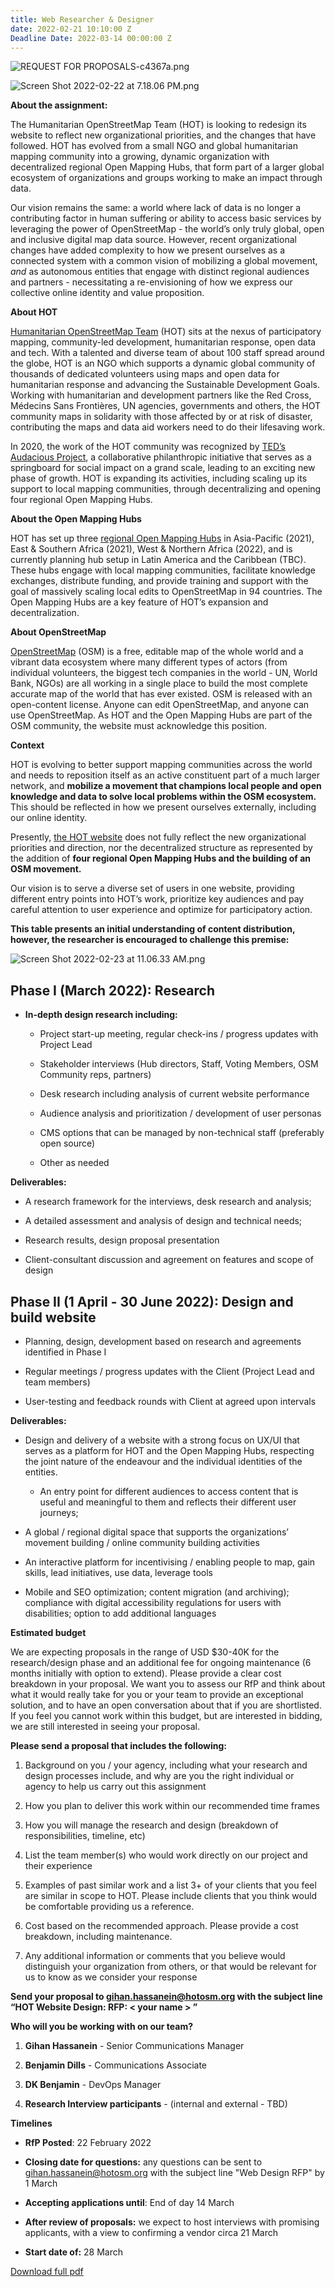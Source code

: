 ```yaml
---
title: Web Researcher & Designer
date: 2022-02-21 10:10:00 Z
Deadline Date: 2022-03-14 00:00:00 Z
---
```


![REQUEST FOR PROPOSALS-c4367a.png](/uploads/REQUEST%20FOR%20PROPOSALS-c4367a.png)

![Screen Shot 2022-02-22 at 7.18.06 PM.png](/uploads/Screen%20Shot%202022-02-22%20at%207.18.06%20PM.png)

**About the assignment:**

The Humanitarian OpenStreetMap Team (HOT) is looking to redesign its website to reflect new organizational priorities, and the changes that have followed. HOT has evolved from a small NGO and global humanitarian mapping community into a growing, dynamic organization with decentralized regional Open Mapping Hubs, that form part of a larger global ecosystem of organizations and groups working to make an impact through data.

Our vision remains the same: a world where lack of data is no longer a contributing factor in human suffering or ability to access basic services by leveraging the power of OpenStreetMap - the world’s only truly global, open and inclusive digital map data source. However, recent organizational changes have added complexity to how we present ourselves as a connected system with a common vision of mobilizing a global movement, *and* as autonomous entities that engage with distinct regional audiences and partners - necessitating a re-envisioning of how we express our collective online identity and value proposition.

**About HOT**

[Humanitarian OpenStreetMap Team](https://www.hotosm.org/) (HOT) sits at the nexus of participatory mapping, community-led development, humanitarian response, open data and tech. With a talented and diverse team of about 100 staff spread around the globe, HOT is an NGO which supports a dynamic global community of thousands of dedicated volunteers using maps and open data for humanitarian response and advancing the Sustainable Development Goals. Working with humanitarian and development partners like the Red Cross, Médecins Sans Frontières, UN agencies, governments and others, the HOT community maps in solidarity with those affected by or at risk of disaster, contributing the maps and data aid workers need to do their lifesaving work.

In 2020, the work of the HOT community was recognized by [TED’s Audacious Project](https://www.ted.com/talks/rebecca_firth_can_we_call_it_a_world_map_if_it_s_missing_a_billion_people), a collaborative philanthropic initiative that serves as a springboard for social impact on a grand scale, leading to an exciting new phase of growth. HOT is expanding its activities, including scaling up its support to local mapping communities, through decentralizing and opening four regional Open Mapping Hubs.

**About the Open Mapping Hubs**

HOT has set up three [regional Open Mapping Hubs](https://www.hotosm.org/hubs/) in Asia-Pacific (2021), East & Southern Africa (2021), West & Northern Africa (2022), and is currently planning hub setup in Latin America and the Caribbean (TBC). These hubs engage with local mapping communities, facilitate knowledge exchanges, distribute funding, and provide training and support with the goal of massively scaling local edits to OpenStreetMap in 94 countries. The Open Mapping Hubs are a key feature of HOT’s expansion and decentralization.

**About OpenStreetMap**

[OpenStreetMap](https://www.openstreetmap.org/#map=2/71.3/-96.8) (OSM) is a free, editable map of the whole world and a vibrant data ecosystem where many different types of actors (from individual volunteers, the biggest tech companies in the world - UN, World Bank, NGOs) are all working in a single place to build the most complete accurate map of the world that has ever existed. OSM is released with an open-content license. Anyone can edit OpenStreetMap, and anyone can use OpenStreetMap. As HOT and the Open Mapping Hubs are part of the OSM community, the website must acknowledge this position.

**Context**

HOT is evolving to better support mapping communities across the world and needs to reposition itself as an ​​active constituent part of a much larger network, and **mobilize a movement that champions local people and open knowledge and data to solve local problems within the OSM ecosystem.** This should be reflected in how we present ourselves externally, including our online identity.

Presently, [the HOT website](https://www.hotosm.org/) does not fully reflect the new organizational priorities and direction, nor the decentralized structure as represented by the addition of **four regional Open Mapping Hubs and the building of an OSM movement.**

Our vision is to serve a diverse set of users in one website, providing different entry points into HOT’s work, prioritize key audiences and pay careful attention to user experience and optimize for participatory action.

**This table presents an initial understanding of content distribution, however, the researcher is encouraged to challenge this premise:**

![Screen Shot 2022-02-23 at 11.06.33 AM.png](/uploads/Screen%20Shot%202022-02-23%20at%2011.06.33%20AM.png)

## **Phase I (March 2022): Research**

* **In-depth design research including:**

  * Project start-up meeting, regular check-ins / progress updates with Project Lead

  * Stakeholder interviews (Hub directors, Staff, Voting Members, OSM Community reps, partners)

  * Desk research including analysis of current website performance

  * Audience analysis and prioritization / development of user personas

  * CMS options that can be managed by non-technical staff (preferably open source)

  * Other as needed

**Deliverables:**

* A research framework for the interviews, desk research and analysis;

* A detailed assessment and analysis of design and technical needs;

* Research results, design proposal presentation

* Client-consultant discussion and agreement on features and scope of design

## **Phase II (1 April - 30 June 2022): Design and build website**

* Planning, design, development based on research and agreements identified in Phase I

* Regular meetings / progress updates with the Client (Project Lead and team members)

* User-testing and feedback rounds with Client at agreed upon intervals

**Deliverables:**

* Design and delivery of a website with a strong focus on UX/UI that serves as a platform for HOT and the Open Mapping Hubs, respecting the joint nature of the endeavour and the individual identities of the entities.

  * An entry point for different audiences to access content that is useful and meaningful to them and reflects their different user journeys;


* A global / regional digital space that supports the organizations’ movement building / online community building activities

* An interactive platform for incentivising / enabling people to map, gain skills, lead initiatives, use data, leverage tools

* Mobile and SEO optimization; content migration (and archiving); compliance with digital accessibility regulations for users with disabilities; option to add additional languages

**Estimated budget**

We are expecting proposals in the range of USD $30-40K for the research/design phase and an additional fee for ongoing maintenance (6 months initially with option to extend). Please provide a clear cost breakdown in your proposal. We want you to assess our RfP and think about what it would really take for you or your team to provide an exceptional solution, and to have an open conversation about that if you are shortlisted. If you feel you cannot work within this budget, but are interested in bidding, we are still interested in seeing your proposal.

**Please send a proposal that includes the following:**

1. Background on you / your agency, including what your research and design processes include, and why are you the right individual or agency to help us carry out this assignment

2. How you plan to deliver this work within our recommended time frames

3. How you will manage the research and design (breakdown of responsibilities, timeline, etc)

4. List the team member(s) who would work directly on our project and their experience

5. Examples of past similar work and a list 3\+ of your clients that you feel are similar in scope to HOT. Please include clients that you think would be comfortable providing us a reference.

6. Cost based on the recommended approach. Please provide a cost breakdown, including maintenance.

7. Any additional information or comments that you believe would distinguish your organization from others, or that would be relevant for us to know as we consider your response

**Send your proposal to [gihan.hassanein@hotosm.org](mailto:gihan.hassanein@hotosm.org) with the subject line “HOT Website Design: RFP: < your name > ”**

**Who will you be working with on our team?**

1. **Gihan Hassanein** - Senior Communications Manager

2. **Benjamin Dills** - Communications Associate

3. **DK Benjamin** - DevOps Manager

4. **Research Interview participants** - (internal and external - TBD)

**Timelines**

* **RfP Posted**: 22 February 2022

* **Closing date for questions:** any questions can be sent to gihan.hassanein@hotosm.org with the subject line "Web Design RFP" by 1 March

* **Accepting applications until**: End of day 14 March

* **After review of proposals:** we expect to host interviews with promising applicants, with a view to confirming a vendor circa 21 March

* **Start date of:** 28 March

[Download full pdf](https://drive.google.com/file/d/1F0i7ewuTH8-NQxlDQogM4-SwgwwjMENH/view?usp=sharing)